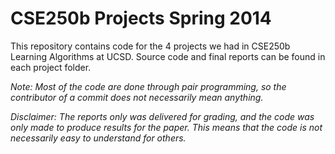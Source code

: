 # CSE250b Projects Spring 2014 #
This repository contains code for the 4 projects we had in CSE250b Learning Algorithms at UCSD. Source code and final reports can be found in each project folder. 

*Note: Most of the code are done through pair programming, so the contributor of a commit does not necessarily mean anything.*

*Disclaimer: The reports only was delivered for grading, and the code was only made to produce results for the paper. This means that the code is not necessarily easy to understand for others.*